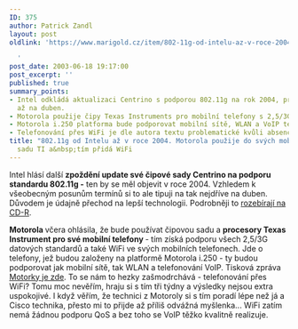 ```yaml
---
ID: 375
author: Patrick Zandl
layout: post
oldlink: 'https://www.marigold.cz/item/802-11g-od-intelu-az-v-roce-2004-motorola-pouzije-do-svych-mobilu-cipovou-sadu-ti-a-tim-prida-wifi

  '
post_date: 2003-06-18 19:17:00
post_excerpt: ''
published: true
summary_points:
- Intel odkládá aktualizaci Centrino s podporou 802.11g na rok 2004, pravděpodobně
  až na duben.
- Motorola použije čipy Texas Instruments pro mobilní telefony s 2,5/3G a WiFi.
- Motorola i.250 platforma bude podporovat mobilní sítě, WLAN a VoIP telefonování.
- Telefonování přes WiFi je dle autora textu problematické kvůli absenci QoS.
title: "802.11g od Intelu až v roce 2004. Motorola použije do svých mobilů čipovou"
  sadu TI a&nbsp;tím přidá WiFi
---
```


<p>
Intel hlásí další <STRONG>zpoždění update své čipové sady Centrino na podporu standardu 802.11g -</STRONG> ten by se měl objevit v roce 2004. Vzhledem k všeobecným posunům termínů si to ale tipuji na tak nejdříve na duben. Důvodem je údajně přechod na lepší technologii. Podrobněji to <A href="http://www.cdr.cz/a/novinky#5571" target=_blank>rozebírají na CD-R</A>. </p>

<p>
<STRONG>Motorola </STRONG>včera ohlásila, že bude používat čipovou sadu a <STRONG>procesory Texas Instrument pro své mobilní telefony </STRONG>- tím získá podporu všech 2,5/3G datových standardů a také WiFi ve svých mobilních telefonech. Jde o telefony, jež budou založeny na platformě Motorola i.250 - ty budou podporovat jak mobilní sítě, tak WLAN a telefonování VoIP. Tisková zpráva <A href="http://www.motorola.com/wlan/news-061703.html" target=_blank>Motorky je zde</A>. To se nám to hezky zašmodrchává - telefonování přes WiFi? Tomu moc nevěřím, hraju si s tím tři týdny a výsledky nejsou extra uspokojivé. I když věřím, že technici z Motoroly si s tím poradí lépe než já a Cisco technika, přesto mi to přijde až příliš odvážná myšlenka... WiFi zatím nemá žádnou podporu QoS a bez toho se VoIP těžko kvalitně realizuje.</p>